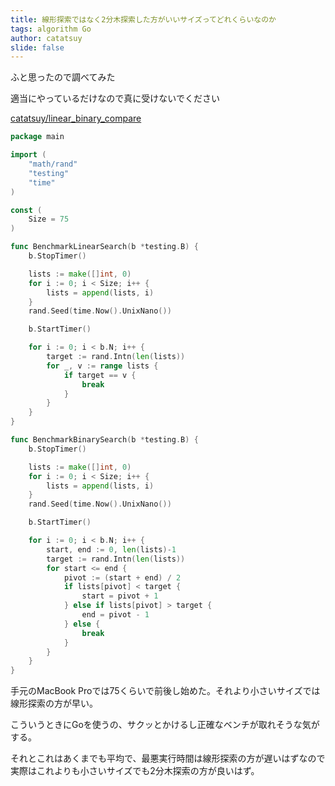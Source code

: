 ```yaml
---
title: 線形探索ではなく2分木探索した方がいいサイズってどれくらいなのか
tags: algorithm Go
author: catatsuy
slide: false
---
```

ふと思ったので調べてみた

適当にやっているだけなので真に受けないでください

[catatsuy/linear_binary_compare](https://github.com/catatsuy/linear_binary_compare)

```go
package main

import (
	"math/rand"
	"testing"
	"time"
)

const (
	Size = 75
)

func BenchmarkLinearSearch(b *testing.B) {
	b.StopTimer()

	lists := make([]int, 0)
	for i := 0; i < Size; i++ {
		lists = append(lists, i)
	}
	rand.Seed(time.Now().UnixNano())

	b.StartTimer()

	for i := 0; i < b.N; i++ {
		target := rand.Intn(len(lists))
		for _, v := range lists {
			if target == v {
				break
			}
		}
	}
}

func BenchmarkBinarySearch(b *testing.B) {
	b.StopTimer()

	lists := make([]int, 0)
	for i := 0; i < Size; i++ {
		lists = append(lists, i)
	}
	rand.Seed(time.Now().UnixNano())

	b.StartTimer()

	for i := 0; i < b.N; i++ {
		start, end := 0, len(lists)-1
		target := rand.Intn(len(lists))
		for start <= end {
			pivot := (start + end) / 2
			if lists[pivot] < target {
				start = pivot + 1
			} else if lists[pivot] > target {
				end = pivot - 1
			} else {
				break
			}
		}
	}
}
```

手元のMacBook Proでは75くらいで前後し始めた。それより小さいサイズでは線形探索の方が早い。

こういうときにGoを使うの、サクッとかけるし正確なベンチが取れそうな気がする。

それとこれはあくまでも平均で、最悪実行時間は線形探索の方が遅いはずなので実際はこれよりも小さいサイズでも2分木探索の方が良いはず。


